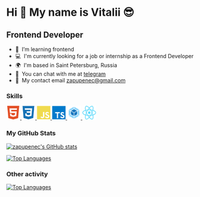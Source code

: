 # Hi 👋 My name is Vitalii 😎

## Frontend Developer

* 🧠  I’m learning frontend
* 💻  I'm currently looking for a job or internship as a Frontend Developer
* 🌍  I'm based in Saint Petersburg, Russia
* 💬  You can chat with me at [telegram](https://telegram.me/zapupenec)
* 📧  My contact email [zapupenec@gmail.com](mailto:zapupenec@gmail.com)

### Skills

<p align="left">
  <a href="https://developer.mozilla.org/en-US/docs/Glossary/HTML5" target="_blank" rel="noreferrer">
    <img src="icons/html5.svg" width="36" height="36" alt="HTML5" />
  </a>
  <a href="https://www.w3.org/TR/CSS/#css" target="_blank" rel="noreferrer">
    <img src="icons/css3.svg" width="36" height="36" alt="CSS3" />
  </a>
  <a href="https://developer.mozilla.org/en-US/docs/Web/JavaScript" target="_blank" rel="noreferrer">
    <img src="icons/javascript.svg" width="36" height="36" alt="JavaScript" />
  </a>
  <a href="https://www.typescriptlang.org" target="_blank" rel="noreferrer">
    <img src="icons/typescript.svg" width="36" height="36" alt="JavaScript" />
  </a>
  <a href="https://webpack.js.org" target="_blank" rel="noreferrer">
    <img src="icons/webpack.svg" width="36" height="36" alt="webpack" />
  </a>
  <a href="https://react.dev" target="_blank" rel="noreferrer">
    <img src="icons/react.svg" width="36" height="36" alt="React" />
  </a>
</p>

### My GitHub Stats
<p align="left">
  <a href="http://www.github.com/zapupenec">
    <img src="https://github-readme-stats.vercel.app/api?username=zapupenec&show_icons=true&hide=&count_private=true&title_color=0891b2&text_color=ffffff&icon_color=14b8a6&bg_color=171717&hide_border=true&show_icons=true" alt="zapupenec's GitHub stats" />
  </a>
</p>
<p align="left">
  <a href="https://github.com/zapupenec">
    <img src="https://github-readme-stats.vercel.app/api/top-langs/?username=zapupenec&langs_count=10&title_color=0891b2&text_color=ffffff&icon_color=14b8a6&bg_color=171717&hide_border=true&locale=en&custom_title=Top%20%Languages" alt="Top Languages" />
  </a>
</p>

### Other activity
<p align="left">
  <a href="https://www.codewars.com/users/zapupenec">
    <img src="https://www.codewars.com/users/zapupenec/badges/large" alt="Top Languages" />
  </a>
</p>
